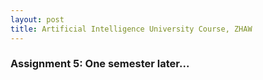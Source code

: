 ```yaml
---
layout: post
title: Artificial Intelligence University Course, ZHAW
---
```


### Assignment 5: One semester later...


